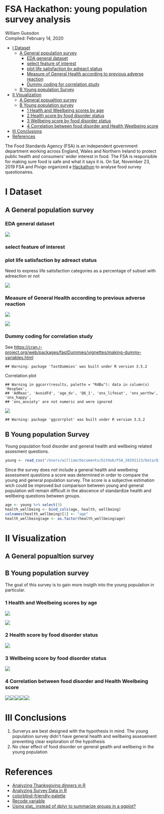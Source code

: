 FSA Hackathon: young population survey analysis
================
William Guesdon  
Compiled: February 14, 2020

-   [I Dataset](#i-dataset)
    -   [A General population survey](#a-general-population-survey)
        -   [EDA general dataset](#eda-general-dataset)
        -   [select feature of interest](#select-feature-of-interest)
        -   [plot life satisfaction by adreact status](#plot-life-satisfaction-by-adreact-status)
        -   [Measure of General Health according to previous adverse reaction](#measure-of-general-health-according-to-previous-adverse-reaction)
        -   [Dummy coding for correlation study](#dummy-coding-for-correlation-study)
    -   [B Young population Survey](#b-young-population-survey)
-   [II Visualization](#ii-visualization)
    -   [A General popualtion survey](#a-general-popualtion-survey)
    -   [B Young population survey](#b-young-population-survey-1)
        -   [1 Health and Weelbeing scores by age](#health-and-weelbeing-scores-by-age)
        -   [2 Health score by food disorder status](#health-score-by-food-disorder-status)
        -   [3 Wellbeing score by food disorder status](#wellbeing-score-by-food-disorder-status)
        -   [4 Correlation between food disorder and Health Weelbeing score](#correlation-between-food-disorder-and-health-weelbeing-score)
-   [III Conclusions](#iii-conclusions)
-   [References](#references)

The Food Standards Agency (FSA) is an independent government department working across England, Wales and Northern Ireland to protect public health and consumers’ wider interest in food. The FSA is responsible for making sure food is safe and what it says it is.
On Sat, November 23, 2019 FSA and Pivigo organized a [Hackathon](https://www.eventbrite.com/e/food-standards-agency-data-science-hackathon-tickets-77135950705?utm_source=eventbrite&utm_medium=email&utm_campaign=reminder_attendees_48hour_email&utm_term=eventname&ref=eemaileventremind#) to analyse food survey questionaires.

I Dataset
=========

A General population survey
---------------------------

### EDA general dataset

![](FSA_Hackathon_files/figure-markdown_github/unnamed-chunk-5-1.png)

### select feature of interest

### plot life satisfaction by adreact status

Need to express life satisfaction categories as a percentage of subset with adreaction or not

![](FSA_Hackathon_files/figure-markdown_github/unnamed-chunk-7-1.png)

### Measure of General Health according to previous adverse reaction

![](FSA_Hackathon_files/figure-markdown_github/unnamed-chunk-8-1.png)

![](FSA_Hackathon_files/figure-markdown_github/unnamed-chunk-9-1.png)

### Dummy coding for correlation study

See <https://cran.r-project.org/web/packages/fastDummies/vignettes/making-dummy-variables.html>

    ## Warning: package 'fastDummies' was built under R version 3.5.2

Correlation plot

    ## Warning in ggcorr(results, palette = "RdBu"): data in column(s) 'RespSex',
    ## 'AdReac', 'AvoidFd', 'age_dv', 'Q6_1', 'ons_lifesat', 'ons_worthw', 'ons_happy',
    ## 'ons_anxiety' are not numeric and were ignored

![](FSA_Hackathon_files/figure-markdown_github/unnamed-chunk-12-1.png)

    ## Warning: package 'ggcorrplot' was built under R version 3.5.2

B Young population Survey
-------------------------

Young population food disorder and general health and wellbeing related assesment questions.

``` r
young <- read_csv("/Users/william/Documents/GitHub/FSA_20191123/Data/Q1_Allergies/young-people-and-food-allergies-intolerances-2018.csv")
```

Since the survey does not include a general health and weelbeing assessment questions a score was determined in order to compare the young and general population survey. The score is a subjective estimation wich could be improved but comparison between young and general population will remain difficult in the abscence of standardize health and wellbeing questions between groups.

``` r
age <- young %>% select(3)
health_wellbeing <- bind_cols(age, health, wellbeing)
colnames(health_wellbeing)[1] <- "age"
health_wellbeing$age <- as.factor(health_wellbeing$age)
```

II Visualization
================

A General popualtion survey
---------------------------

B Young population survey
-------------------------

The goal of this survey is to gain more insigth into the young population in particular.

### 1 Health and Weelbeing scores by age

![](FSA_Hackathon_files/figure-markdown_github/unnamed-chunk-20-1.png)

![](FSA_Hackathon_files/figure-markdown_github/unnamed-chunk-21-1.png)

### 2 Health score by food disorder status

![](FSA_Hackathon_files/figure-markdown_github/unnamed-chunk-23-1.png)

### 3 Wellbeing score by food disorder status

![](FSA_Hackathon_files/figure-markdown_github/unnamed-chunk-24-1.png)

### 4 Correlation between food disorder and Health Weelbeing score

![](FSA_Hackathon_files/figure-markdown_github/unnamed-chunk-25-1.png)![](FSA_Hackathon_files/figure-markdown_github/unnamed-chunk-25-2.png)![](FSA_Hackathon_files/figure-markdown_github/unnamed-chunk-25-3.png)![](FSA_Hackathon_files/figure-markdown_github/unnamed-chunk-25-4.png)![](FSA_Hackathon_files/figure-markdown_github/unnamed-chunk-25-5.png)

III Conclusions
===============

1.  Surverys are best designed with the hypothesis in mind. The young population survey didn't have general health and wellbeing assesement preventing clear exploration of the hypothesis
2.  No clear effect of food disorder on general gealth and wellbeing in the young population

References
==========

-   [Analyzing Thanksgiving dinners in R](https://www.youtube.com/watch?v=rxJZT0duwfU)
-   [Analyzing Survey Data in R](https://www.datacamp.com/courses/analyzing-survey-data-in-r)
-   [colorblind-friendly-palette](http://www.cookbook-r.com/Graphs/Colors_(ggplot2)/#a-colorblind-friendly-palette)
-   [Recode variable](http://www.cookbook-r.com/Manipulating_data/Recoding_data/)
-   [Using stat\_ instead of dplyr to summarize groups in a ggplot?](https://community.rstudio.com/t/using-stat-instead-of-dplyr-to-summarize-groups-in-a-ggplot/13916)
